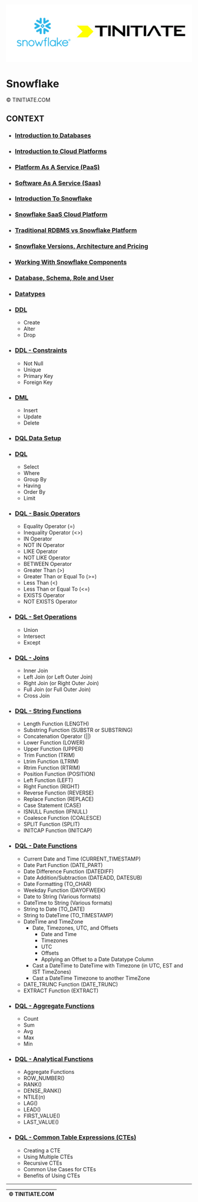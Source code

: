![Snowflake Tinitiate Image](snowflake_tinitiate.png)
# Snowflake
&copy; TINITIATE.COM

## CONTEXT
* ### [Introduction to Databases](introduction-to-databases.md)
* ### [Introduction to Cloud Platforms](introduction-to-cloud-platforms.md)
* ### [Platform As A Service (PaaS)](platform-as-a-service.md)
* ### [Software As A Service (Saas)](software-as-a-service.md)
* ### [Introduction To Snowflake](introduction-to-snowflake.md)
* ### [Snowflake SaaS Cloud Platform](snowflake-saas-cloud-platform.md)
* ### [Traditional RDBMS vs Snowflake Platform](traditional-rdbms-vs-snowflake-platform.md)
* ### [Snowflake Versions, Architecture and Pricing](snowflake-versions-architecture-and-pricing.md)
* ### [Working With Snowflake Components](working-with-snowflake-components.md)
* ### [Database, Schema, Role and User](snowflake-db-sch-role-user.md)
* ### [Datatypes](snowflake-datatypes.md)
* ### [DDL](snowflake-ddl.md)
    * Create
    * Alter
    * Drop
* ### [DDL - Constraints](snowflake-ddl-constraints.md)
    * Not Null
    * Unique
    * Primary Key
    * Foreign Key
* ### [DML](snowflake-dml.md)
    * Insert
    * Update
    * Delete
* ### [DQL Data Setup](snowflake-dql-data-setup.md)
* ### [DQL](snowflake-dql.md)
    * Select
    * Where
    * Group By
    * Having
    * Order By
    * Limit
* ### [DQL - Basic Operators](snowflake-dql-basic-operators.md)
    * Equality Operator (=)
    * Inequality Operator (<>)
    * IN Operator
    * NOT IN Operator
    * LIKE Operator
    * NOT LIKE Operator
    * BETWEEN Operator
    * Greater Than (>)
    * Greater Than or Equal To (>=)
    * Less Than (<)
    * Less Than or Equal To (<=)
    * EXISTS Operator
    * NOT EXISTS Operator
* ### [DQL - Set Operations](snowflake-dql-set-operations.md)
    * Union
    * Intersect
    * Except
* ### [DQL - Joins](snowflake-dql-joins.md)
    * Inner Join
    * Left Join (or Left Outer Join)
    * Right Join (or Right Outer Join)
    * Full Join (or Full Outer Join)
    * Cross Join
* ### [DQL - String Functions](snowflake-dql-string-functions.md)
    * Length Function (LENGTH)
    * Substring Function (SUBSTR or SUBSTRING)
    * Concatenation Operator (||)
    * Lower Function (LOWER)
    * Upper Function (UPPER)
    * Trim Function (TRIM)
    * Ltrim Function (LTRIM)
    * Rtrim Function (RTRIM)
    * Position Function (POSITION)
    * Left Function (LEFT)
    * Right Function (RIGHT)
    * Reverse Function (REVERSE)
    * Replace Function (REPLACE)
    * Case Statement (CASE)
    * ISNULL Function (IFNULL)
    * Coalesce Function (COALESCE)
    * SPLIT Function (SPLIT)
    * INITCAP Function (INITCAP)
* ### [DQL - Date Functions](snowflake-dql-date-functions.md)
    * Current Date and Time (CURRENT_TIMESTAMP)
    * Date Part Function (DATE_PART)
    * Date Difference Function (DATEDIFF)
    * Date Addition/Subtraction (DATEADD, DATESUB)
    * Date Formatting (TO_CHAR)
    * Weekday Function (DAYOFWEEK)
    * Date to String (Various formats)
    * DateTime to String (Various formats)
    * String to Date (TO_DATE)
    * String to DateTime (TO_TIMESTAMP)
    * DateTime and TimeZone
        * Date, Timezones, UTC, and Offsets
            * Date and Time
            * Timezones
            * UTC
            * Offsets
            * Applying an Offset to a Date Datatype Column
        * Cast a DateTime to DateTime with Timezone (in UTC, EST and IST TimeZones)
        * Cast a DateTime Timezone to another TimeZone
    * DATE_TRUNC Function (DATE_TRUNC)
    * EXTRACT Function (EXTRACT)
* ### [DQL - Aggregate Functions](snowflake-dql-aggregate-functions.md)
    * Count
    * Sum
    * Avg
    * Max
    * Min
* ### [DQL - Analytical Functions](snowflake-dql-analytical-functions.md)
    * Aggregate Functions
    * ROW_NUMBER()
    * RANK()
    * DENSE_RANK()
    * NTILE(n)
    * LAG()
    * LEAD()
    * FIRST_VALUE()
    * LAST_VALUE()
* ### [DQL - Common Table Expressions (CTEs)](snowflake-dql-cte.md)
    * Creating a CTE
    * Using Multiple CTEs
    * Recursive CTEs
    * Common Use Cases for CTEs
    * Benefits of Using CTEs
***
| &copy; TINITIATE.COM |
|----------------------|